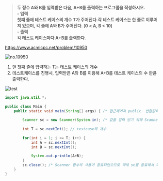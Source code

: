 > **두 정수 A와 B를 입력받은 다음, A+B를 출력하는 프로그램을 작성하시오.<br>- 입력<br>첫째 줄에 테스트 케이스의 개수 T가 주어진다.각 테스트 케이스는 한 줄로 이루어져 있으며, 각 줄에 A와 B가 주어진다. (0 < A, B < 10)<br>- 출력<br>각 테스트 케이스마다 A+B를 출력한다.** <br>

https://www.acmicpc.net/problem/10950

![no.10950](https://img1.daumcdn.net/thumb/R1280x0/?scode=mtistory2&fname=https%3A%2F%2Fblog.kakaocdn.net%2Fdn%2FdAYhdR%2FbtrznAAPMG5%2FPXScuPomgDLDZGDoHkrqn1%2Fimg.png "no.10950")

1. 맨 첫째 줄에 입력하는 T는 테스트 케이스의 개수
2. 테스트케이스를 진행시, 입력받은 A와 B를 이용해 A+B를 테스트 케이스의 수 만큼 출력한다.

![test](https://img1.daumcdn.net/thumb/R1280x0/?scode=mtistory2&fname=https%3A%2F%2Fblog.kakaocdn.net%2Fdn%2FbnWRZe%2FbtrzI2hRSxS%2F4E4JeQ83Q7x0MFbJArUuHk%2Fimg.png "test")

```java
import java.util.*;
 
public class Main {
    public static void main(String[] args) { /* 접근제어자 public. 반환값이 없도록 main 함수를 선언한다. */
        
        Scanner sc = new Scanner(System.in); /* 값을 입력 받기 위해 Scanner 객체 sc를 선언한다. */
        
        int T = sc.nextInt(); // testcase의 개수
        
        for(int i = 1; i <= T; i++) {
            int A = sc.nextInt();
            int B = sc.nextInt();
            
            System.out.println(A+B);
        }
        sc.close(); /* Scanner 함수의 사용이 종료되었으므로 객체 sc를 종료해서 메모리에서 반환되게 한다. */
    }
}


```
